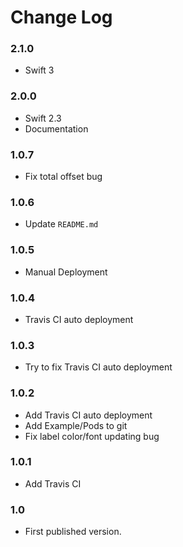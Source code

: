 # Change Log

### 2.1.0
- Swift 3

### 2.0.0
- Swift 2.3
- Documentation

### 1.0.7
- Fix total offset bug

### 1.0.6
- Update `README.md`

### 1.0.5
- Manual Deployment

### 1.0.4
- Travis CI auto deployment

### 1.0.3
- Try to fix Travis CI auto deployment

### 1.0.2
- Add Travis CI auto deployment
- Add Example/Pods to git
- Fix label color/font updating bug

### 1.0.1
- Add Travis CI

### 1.0
- First published version.
